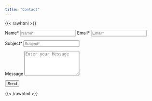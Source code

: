 ```yaml
---
title: "Contact"
---
```


<!-- markdownlint-disable -->

{{< rawhtml >}}
  <link rel="stylesheet" href="/css/form.css">

  <script type="text/javascript">var submitted=false;</script>
  
  <iframe name="hidden_iframe" id="hidden_iframe" style="display:none;" 
  onload="if(submitted) {window.location='/thankyou';}"></iframe>

  <form action="https://docs.google.com/forms/d/e/18IqVKDW2Og3_-jCCzW4SOk2vpa_FHFC_48lrO-UDGOE/formResponse"
  method="post" target="hidden_iframe" onsubmit="submitted=true;">
  </form>

  <form action="https://docs.google.com/forms/d/e/1FAIpQLSdBit8IwBmMxXARhjnvMkn4M4fPFpTQSjDaZEo6CAAh8FoltQ/formResponse" method="post" target="hidden_iframe" onsubmit="submitted=true" netlify >
  <label>Name*</label>
    <input type="text" placeholder="Name*" class="form-input" name="entry.149128287" required>
  <label>Email*</label>
    <input type="email" placeholder="Email*" class="form-input" name="entry.630496343" required>

  <label>Subject*</label>
    <input type="text" placeholder="Subject*" class="form-input" name="entry.399879000" required>
    
  <label>Message</label>
    <textarea rows="5" placeholder="Enter your Message" class="form-input" name="entry.1494840321" ></textarea>
    
  <button type="submit">Send</button>
  </form>
{{< /rawhtml >}}
